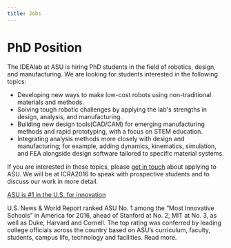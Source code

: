 ```yaml
---
title: Jobs
---
```

PhD Position
============

The IDEAlab at ASU is hiring PhD students in the field of robotics, design, and manufacturing.  We are looking for students interested in the following topics:

* Developing new ways to make low-cost robots using non-traditional materials and methods.
* Solving tough robotic challenges by applying the lab's strengths in design, analysis, and manufacturing.
* Building new design tools(CAD/CAM) for emerging manufacturing methods and rapid prototyping, with a focus on STEM education.
* Integrating analysis methods more closely with design and manufacturing; for example, adding dynamics, kinematics, simulation, and FEA alongside design software tailored to specific material systems.

If you are interested in these topics, please [get in touch]({{site.baseurl}}/contact.html) about applying to ASU.  We will be at ICRA2016 to speak with prospective students and to discuss our work in more detail.

[ASU is #1 in the U.S. for innovation](https://asunow.asu.edu/content/asu-tops-us-news-world-report-list-most-innovative-schools)

U.S. News & World Report ranked ASU No. 1 among the “Most Innovative Schools” in America for 2016, ahead of Stanford at No. 2, MIT at No. 3, as well as Duke, Harvard and Cornell. The top rating was conferred by leading college officials across the country based on ASU’s curriculum, faculty, students, campus life, technology and facilities. Read more.
